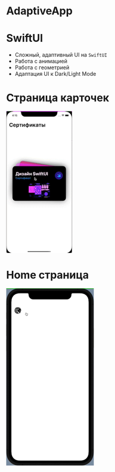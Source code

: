 # AdaptiveApp

# SwiftUI

- Сложный, адаптивный UI на `SwiftUI`
- Работа с анимацией
- Работа с геометрией
- Адаптация UI к Dark/Light Mode

# Страница карточек
![CardsScreen.gif…](https://github.com/kslive/AdaptiveApp/blob/main/CardsScreen.gif)

# Home страница
![HomeScreen.gif…](https://github.com/kslive/AdaptiveApp/blob/main/HomeScreen.gif)
